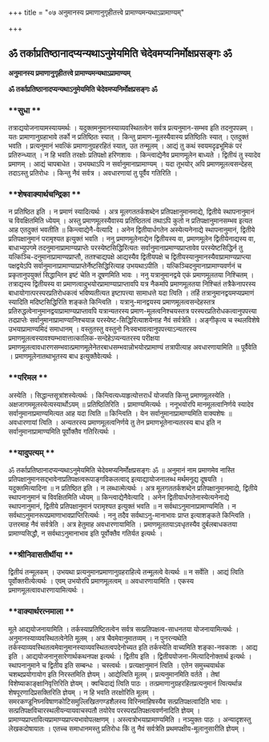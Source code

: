 +++
title = "०७ अनुमानस्य प्रमाणानुगृहीतत्त्वे प्रामाण्यमन्यथाऽप्रामाण्यम्"

+++


## ॐ तर्काप्रतिष्ठानादप्यन्यथाऽनुमेयमिति चेदेवमप्यनिर्मोक्षप्रसङ्गः ॐ

**अनुमानस्य प्रमाणानुगृहीतत्त्वे प्रामाण्यमन्यथाऽप्रामाण्यम्**

**ॐ तर्काप्रतिष्ठानादप्यन्यथाऽनुमेयमिति चेदेवमप्यनिर्मोक्षप्रसङ्गः ॐ**

### **सुधा **

तत्राद्ययोजनायामस्यायमर्थः । यदुक्तमनुमानस्याव्यवस्थितत्वेन सर्वत्र प्रत्यनुमान-सम्भव इति तदनुपपन्नम् । यतः प्रामाणानुग्रहाभावे तर्को न प्रतिष्ठितः स्यात् । किन्तु प्रामाण-मूलस्यैवास्य प्रतिष्ठितिः स्यात् । एतदुक्तं भवति । प्रत्यनुमानं भवत्किं प्रमाणानुग्रहरहितं स्यात्, उत तन्मूलम् । आद्यं तु कथं स्वयमदृढभूमिकं परं प्रतिरुन्ध्यात् । न हि भवति तरक्षोः प्रतिपक्षो हरिणशावः । किन्त्वाद्येनैव प्रमाणमूलेन बाध्यते । द्वितीयं तु स्यादेव प्रमाणम् । आद्यं चापबाधेत । उभयथाऽपि न सर्वानुमानाप्रामाण्यम् । यदा तूभयोर् अपि प्रमाणमूलत्वसन्देहस् तदाऽस्तु प्रतिरोधः । किन्तु नैवं सर्वत्र । अवधारणायां तु पूर्वैव गतिरिति ।

### **शेषवाक्यार्थचन्द्रिका **

न प्रतिष्ठित इति । न प्रमाणं स्यादित्यर्थः । अत्र मूलगततर्कशब्देन प्रतिपक्षानुमानमाद्ये, द्वितीये स्थापनानुमानं च विवक्षितमिति ध्येयम् । अस्तु प्रमाणमूलस्यैवास्य प्रतिष्ठितत्वं तथाऽपि कुतो न प्रतिपक्षानुमानसम्भव इत्यत आह एतदुक्तं भवतीति ॥ किन्त्वाद्येनै-वेत्यादि । अनेन द्वितीयार्धगतेन अस्येत्यनेनाद्ये स्थापनानुमानं, द्वितीये प्रतिपक्षानुमानं परामृश्यत इत्युक्तं भवति । ननु प्रमाणमूलेनाद्येन द्वितीयस्य वा, प्रमाणमूलेन द्वितीयेनाद्यस्य वा, बाधाभ्युपगमे तदनुमानाप्रामाण्यप्राप्तेः परस्येष्टसिद्धिरित्यतः सर्वानुमानाप्रमाण्यप्राप्तावेव परस्येष्टसिद्धिर्न तु यत्किञ्चि-दनुमानाप्रामाण्यप्राप्तौ, ततश्चाद्यपक्षे आद्यस्यैव द्वितीयपक्षे च द्वितीयस्यानुमानस्यैवाप्रामाण्यप्राप्त्या पक्षद्वयेऽपि सर्वानुमानाप्रामाण्याप्राप्तेर्नेष्टसिद्धिरित्याह उभयथाऽपीति । यत्किञ्चिदनुमानाप्रामाण्यवर्णनं च प्रकृतानुपयुक्तं सिद्धान्तिन इष्टं चेति न दूषणमिति भावः । ननु यत्रानुमानद्वये एकं प्रमाणमूलतया निश्चितम् । तत्राद्यस्य द्वितीयस्य वा प्रमाणत्वादुभयोरप्रामाण्याप्राप्तावपि यत्र नैकमपि प्रमाणमूलतया निश्चितं तत्रैकेनापरस्य बाधायोगात्परस्परप्रतिरोधकत्वं भविष्यतीत्यत इष्टापत्त्या सामाधत्ते यदा त्विति । तर्हि तत्रानुमानद्वयमप्यप्रमाणं स्यादिति मदिष्टसिद्धिरिति शङ्कते किन्त्विति । यत्रानु-मानद्वयस्य प्रमाणमूलत्वसन्देहस्तत्र प्रतिरुद्धत्वेनानुमानद्वयाप्रामाण्यप्राप्तावपि यत्रान्यतरस्य प्रमाण-मूलत्वनिश्चयस्तत्र परस्परप्रतिरोधकत्वानुपपत्त्या तदप्राप्तेः सर्वानुमानाप्रामाण्यानिश्चयान्न परस्येष्ट-सिद्धिरित्याशयेनाह नैवं सर्वत्रेति । अङ्गीकृत्य च स्थलविशेषे उभयाप्रामाण्यमिदं समाधानम् । वस्तुतस्तु वस्तुनो निःस्वभावत्वानुपपत्त्याऽन्यतरस्य प्रमाणमूलत्वस्यावश्यम्भावात्तात्कालिक-सन्देहेऽप्यन्यतरस्य परीक्षया प्रमाणमूलत्वावधारणसम्भवात्प्रमाणमूलेनेतरबाधसम्भवान्नोभयोरप्रामाण्यं तत्रापीत्याह अवधारणायामिति ॥ पूर्वैवेति । प्रमाणमूलेनातथाभूतस्य बाध इत्युक्तैवेत्यर्थः ।

### **परिमल **

अस्येति । सिद्धान्तसूत्रांशस्येत्यर्थः । किन्त्वित्यध्याहृत्योत्तरार्धं योजयति किन्तु प्रमाणमूलस्येति । अक्षजागममूलस्येत्यस्यार्थोऽयम् ॥ प्रतिष्ठितिरिति । प्रामाण्यमित्यर्थः । ननूभयोरपि मानमूलत्वानिर्णये स्यादेव सर्वानुमानाप्रमाण्यमित्यत आह यदा त्विति ॥ किन्त्विति । येन सर्वानुमानाप्रामाण्यमिति वाक्यशेषः ॥ अवधारणायां त्विति । अन्यतरस्य प्रमाणमूलत्वनिर्णये तु तेन प्रमाणभूतेनान्यतरस्य बाध इति न सर्वानुमानाप्रामाण्यमिति पूर्वोक्तैव गतिरित्यर्थः ।

### **यादुपत्यम् **

ॐ तर्काप्रतिष्ठानादप्यन्यथाऽनुमेयमिति चेदेवमप्यनिर्मोक्षप्रसङ्गः ॐ ॥ अनुमानं नाम प्रमाणमेव नास्ति प्रतिपक्षानुमानसद्भावेनाप्रतिपक्षत्वरूपाङ्गविकलत्वाद् इत्याद्यायोजनालब्ध मर्थमनूद्य दूषयति । यदुक्तमित्यादिना ॥ न प्रतिष्ठित इति । न लब्धात्मेत्यर्थः । अत्र मूलगततर्कशब्देन प्रतिपक्षानुमानमाद्ये, द्वितीये स्थापनानुमानं च विवक्षितमिति ध्येयम् ॥ किन्त्वाद्येनैवेत्यादि । अनेन द्वितीयार्धगतेनास्येत्यनेनाद्ये स्थापनानुमानं, द्वितीये प्रतिपक्षानुमानं परामृश्यत इत्युक्तं भवति ॥ न सर्वथाऽनुमानाप्रामाण्यमिति । न सर्वथाऽनुमानरूपप्रमाणाभावप्राप्तिरित्यर्थः । ननु तदैव सर्वथाऽनु-मानाभावः प्राप्त इत्याशङ्कते किन्त्विति । उत्तरमाह नैवं सर्वत्रेति । अत्र हेतुमाह अवधारणायामिति । प्रमाणमूलतयाऽवधृतस्यैव दुर्बलबाधकतया प्रामाण्यसिद्धौ, न सर्वथाऽनुमानाभाव इति पूर्वोक्तैव गतिर्यत इत्यर्थः ।

### **श्रीनिवासतीर्थीया **

द्वितीयं तन्मूलकम् । उभयथा प्रत्यनुमानप्रमाणानुग्रहराहित्ये तन्मूलत्वे वेत्यर्थः ॥ न सर्वेति । आद्यं त्विति पूर्वोक्तरीत्येत्यर्थः । एवम् उभयोरपि प्रमाणमूलत्वम् ॥ अवधारणायामिति । एकस्य प्रमाणमूलत्वावधारणायामित्यर्थः ।

### **वाक्यार्थरत्नमाला **

मूले आद्ययोजनायामिति । तर्कस्याप्रतिष्टितत्वेन सर्वत्र सत्प्रतिपक्षत्व-साधनतया योजनायामित्यर्थः । अनुमानस्याव्यवस्थितत्वेनेति मूलम् । अत्र चैवमेवानुमातव्यम् । न पुनरन्यथेति तर्कस्याव्यवस्थितत्वमेवानुमानस्याव्यवस्थितत्वपदेनोच्यत इति तर्कस्येति वाच्यमिति शङ्का-नवकाशः । आद्य इति । आद्ययोजनानुसारेणार्थकथनपक्ष इत्यर्थः । द्वितीय इति । द्वितीययोजना-मित्यादिनोक्तार्थ इत्यर्थः । स्थापनानुमाने च द्वितीय इति सम्बन्धः । चस्त्वर्थः । प्रत्यक्षानुमानं त्विति । एतेन समुच्चयार्थक चशब्दप्रयोगायोग इति निरस्तमिति ज्ञेयम् । आद्येत्विति मूलम् । प्रत्यनुमानमिति वर्तते । तेषां विशेष्याकाङ्क्षानिवृत्तिरिति ज्ञेयम् । क्वचिदाद्यं त्विति पाठः । तत्प्रमाणानुग्रहरहितप्रत्यनुमानं त्वित्यर्थान्न शेषपूरणादिप्रसक्तिरिति ज्ञेयम् । न हि भवति तरक्षोरिति मूलम् । समरकण्डूनिघ्नविषाणकोटिसमुल्लिखितगण्डशैलस्य विरिनमाहिषस्यैव सत्प्रतिपक्षत्वादिति भावः । सत्प्रतिपक्षविचारस्थलीयन्यायवाचस्पतौ तयोरेव परस्परप्रतिपक्षत्ववर्णनादिति ज्ञेयम् । प्रामाण्यप्राप्तावित्यप्रामाण्यप्राप्त्यभावोपलक्षणम् । अस्त्वत्रोभयाप्रामाण्यमिति । नञ्युक्तः पाठः । अन्यादृशस्तु लेखकदोषायातः । एतच्च समाधानमस्तु प्रतिरोधः किं तु नैवं सर्वत्रेति प्रथमपक्षीय-मूलानुसारीति ज्ञेयम् ।

  

